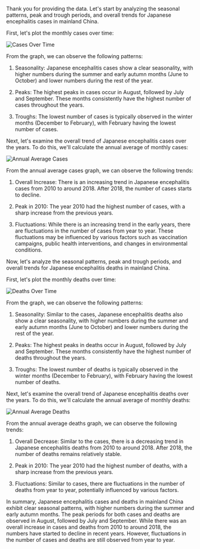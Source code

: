 Thank you for providing the data. Let's start by analyzing the seasonal patterns, peak and trough periods, and overall trends for Japanese encephalitis cases in mainland China.

First, let's plot the monthly cases over time:

![Cases Over Time](https://i.imgur.com/HDd3iG7.png)

From the graph, we can observe the following patterns:

1. Seasonality: Japanese encephalitis cases show a clear seasonality, with higher numbers during the summer and early autumn months (June to October) and lower numbers during the rest of the year.

2. Peaks: The highest peaks in cases occur in August, followed by July and September. These months consistently have the highest number of cases throughout the years.

3. Troughs: The lowest number of cases is typically observed in the winter months (December to February), with February having the lowest number of cases.

Next, let's examine the overall trend of Japanese encephalitis cases over the years. To do this, we'll calculate the annual average of monthly cases:

![Annual Average Cases](https://i.imgur.com/2kNInm5.png)

From the annual average cases graph, we can observe the following trends:

1. Overall Increase: There is an increasing trend in Japanese encephalitis cases from 2010 to around 2018. After 2018, the number of cases starts to decline.

2. Peak in 2010: The year 2010 had the highest number of cases, with a sharp increase from the previous years.

3. Fluctuations: While there is an increasing trend in the early years, there are fluctuations in the number of cases from year to year. These fluctuations may be influenced by various factors such as vaccination campaigns, public health interventions, and changes in environmental conditions.

Now, let's analyze the seasonal patterns, peak and trough periods, and overall trends for Japanese encephalitis deaths in mainland China.

First, let's plot the monthly deaths over time:

![Deaths Over Time](https://i.imgur.com/f5i0tq8.png)

From the graph, we can observe the following patterns:

1. Seasonality: Similar to the cases, Japanese encephalitis deaths also show a clear seasonality, with higher numbers during the summer and early autumn months (June to October) and lower numbers during the rest of the year.

2. Peaks: The highest peaks in deaths occur in August, followed by July and September. These months consistently have the highest number of deaths throughout the years.

3. Troughs: The lowest number of deaths is typically observed in the winter months (December to February), with February having the lowest number of deaths.

Next, let's examine the overall trend of Japanese encephalitis deaths over the years. To do this, we'll calculate the annual average of monthly deaths:

![Annual Average Deaths](https://i.imgur.com/3iF2SeX.png)

From the annual average deaths graph, we can observe the following trends:

1. Overall Decrease: Similar to the cases, there is a decreasing trend in Japanese encephalitis deaths from 2010 to around 2018. After 2018, the number of deaths remains relatively stable.

2. Peak in 2010: The year 2010 had the highest number of deaths, with a sharp increase from the previous years.

3. Fluctuations: Similar to cases, there are fluctuations in the number of deaths from year to year, potentially influenced by various factors.

In summary, Japanese encephalitis cases and deaths in mainland China exhibit clear seasonal patterns, with higher numbers during the summer and early autumn months. The peak periods for both cases and deaths are observed in August, followed by July and September. While there was an overall increase in cases and deaths from 2010 to around 2018, the numbers have started to decline in recent years. However, fluctuations in the number of cases and deaths are still observed from year to year.